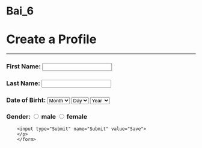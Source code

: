# Bai_6
<!DOCTYPE html>
<html>
<head>
	<title> Bài 6</title>
</head>
<script language="javascript">
function checkAll(){
	var txtStock = fm.txtStock.value;
	if(txtStock == ""){
		alert("Khong duoc de trong du lieu");
		fm.txtStock.focus();
		return false;
		}
		//kiem tra gia tri truong radiobutton
	var cnt = 0;
	var t1;
	for(var i = 0; i < fm.rad.length; i++){
		if(fm.rad[i].checked == true){
			cnt++;
		}
	}
	if(cnt == 0){
		alert("Phai click vao mot trong 3 truong: beginner/intermeiate/expert");
		return false;
	}
	else{
		for(var j = 0; j <=cnt; j++){
			if(fm.rad[j].checked == true)
				alert(fm.rad[j].value);
		}
		return true;
	}
	
	//Kiem tra gia tri cua truong checkbox
	var cntCheckBox = 0;
	for(var i = 0; i < fm.cb.length; i++){
		if(fm.cb[i].checked == true){
			cntCheckBox++;
		}
	}
	if(cntCheckBox == 0){
		alert("Phai click vao mot trong 3 truong: Individual/Options/Mutual");
		return false;
	}
	
	
	//var strText = "Experience: " + ;
	
	
	return true;
}
</script>
	
	
<body>
<H1 align="left"><FONT SIZE = "6" > Create a Profile</FONT></H1><hr>
<form name="fm" method="post" action="" onSubmit="return checkAll();">

<h3>First Name: 
		<input name="txtStock" type="text" id="txtStock">
	</h3>
<h3>Last Name: 
		<input name="txtStock" type="text" id="txtStock">
	</h3>
	<h3> Date of Birht:
	<select name="select">
			<option value="0"> Month</option>
			<option value="1"> 1</option>
			<option value="2"> 2</option>
			<option value="3"> 3</option>
			<option value="4"> 4</option>
			<option value="5"> 5</option>
			<option value="6"> 6</option>
			<option value="7"> 7</option>
			<option value="8"> 8</option>
			<option value="9"> 9</option>
			<option value="10"> 10</option>
			<option value="11"> 11</option>
			<option value="12"> 12</option>
		</select>
		<select name="select">
		    <option value="0"> Day</option>
			<option value="1"> 1</option>
			<option value="2"> 2</option>
			<option value="3"> 3</option>
			<option value="4"> 4</option>
			<option value="5"> 5</option>
			<option value="6"> 6</option>
			<option value="7"> 7</option>
			<option value="8"> 8</option>
			<option value="9"> 9</option>
			<option value="10"> 10</option>
			<option value="11"> 11</option>
			<option value="12"> 12</option>
			<option value="13"> 13</option>
			<option value="14"> 14</option>
			<option value="15"> 15</option>
			<option value="16"> 16</option>
			<option value="17"> 17</option>
			<option value="18"> 18</option>
			<option value="19"> 19</option>
			<option value="20"> 2</option>
			<option value="21"> 21</option>
			<option value="22"> 22</option>
			<option value="23"> 23</option>
			<option value="24"> 24</option>
			<option value="25"> 25</option>
			<option value="26"> 26</option>
			<option value="27"> 27</option>
			<option value="28"> 28</option>
			<option value="29"> 29</option>
			<option value="30"> 30</option>
			<option value="31"> 31</option>
			</select>
		<select name="select">
			<option value="0"> Year</option>
			<option value="1"> 1980</option>
			<option value="2"> 1981</option>
			<option value="3"> 1982</option>
			<option value="4"> 1983</option>
			<option value="5"> 1984</option>
			<option value="6"> 1985</option>
			<option value="7"> 1986</option>
			<option value="8"> 1987</option>
			<option value="9"> 1988</option>
			<option value="10"> 1989</option>
			<option value="11"> 1990</option>
			<option value="12"> 1991</option>
			<option value="13"> 1992</option>
			<option value="14"> 1993</option>
			<option value="15"> 1994</option>
			<option value="16"> 1995</option>
			<option value="17"> 1996</option>
			<option value="18"> 1997</option>
			<option value="19"> 1998</option>
			<option value="20"> 1999</option>
			<option value="21"> 2000</option>
		</select>
		</h3>
		<h3> Gender:
		<input name="rad" type="radio" value="1"> male
		<input name="rad" type="radio" value="2"> female 
	</h3>
	<p>
	
		<input type="Submit" name="Submit" value="Save">
		</p>
		</form>
</body>
</html>
